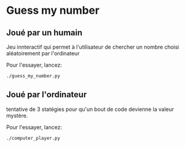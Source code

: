 # Guess my number


## Joué par un humain

Jeu innteractif qui permet à l'utilisateur de chercher un nombre choisi aléatoirement par l'ordinateur

Pour l'essayer, lancez:
```bash
./guess_my_number.py
```

## Joué par l'ordinateur

tentative de 3 statégies pour qu'un bout de code devienne la valeur mystère.

Pour l'essayer, lancez:
```bash
./computer_player.py
